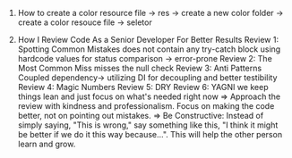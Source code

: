 1. How to create a color resource file
-> res -> create a new color folder -> create a color resouce file -> seletor

2. How I Review Code As a Senior Developer For Better Results
	Review 1: Spotting Common Mistakes
		does not contain any try-catch block
		using hardcode values for status comparison -> error-prone
	Review 2: The Most Common Miss
		misses the null check
	Review 3: Anti Patterns
		Coupled dependency-> utilizing DI for decoupling and better testibility
	Review 4: Magic Numbers
	Review 5: DRY
	Review 6: YAGNI
		we keep things lean and just focus on what's needed right now
=> Approach the review with kindness and professionalism. Focus on making the code better, not on pointing out mistakes.
=> Be Constructive: Instead of simply saying, "This is wrong," say something like this, "I think it might be better if we 
	do it this way because…". This will help the other person learn and grow.